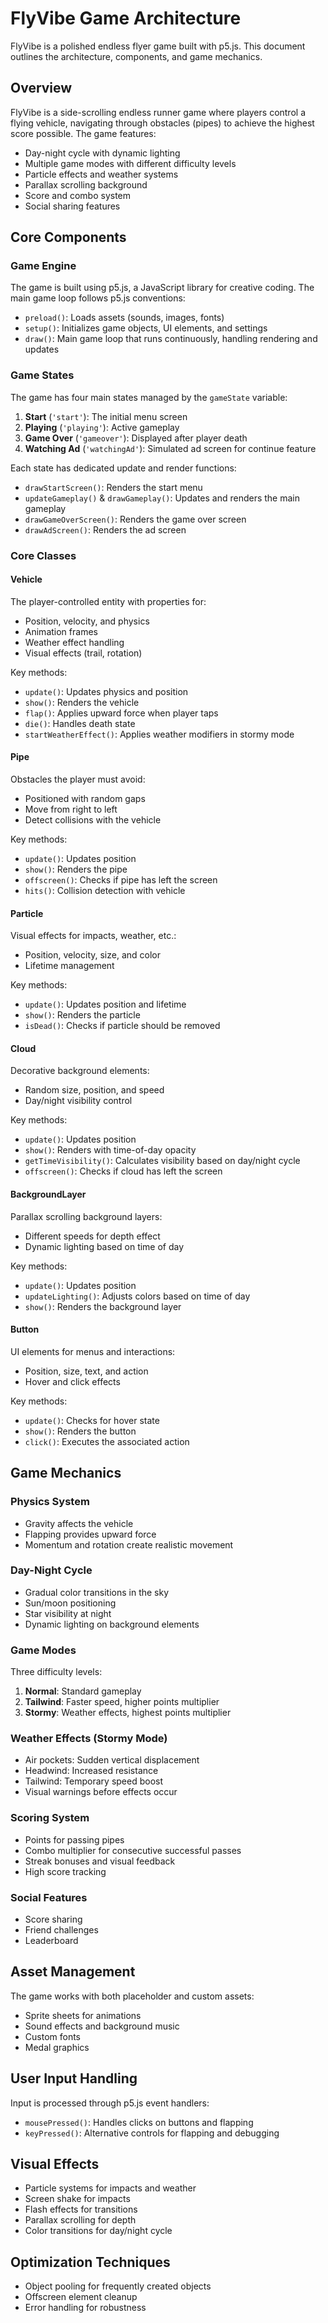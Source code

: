 # FlyVibe Game Architecture

FlyVibe is a polished endless flyer game built with p5.js. This document outlines the architecture, components, and game mechanics.

## Overview

FlyVibe is a side-scrolling endless runner game where players control a flying vehicle, navigating through obstacles (pipes) to achieve the highest score possible. The game features:

- Day-night cycle with dynamic lighting
- Multiple game modes with different difficulty levels
- Particle effects and weather systems
- Parallax scrolling background
- Score and combo system
- Social sharing features

## Core Components

### Game Engine

The game is built using p5.js, a JavaScript library for creative coding. The main game loop follows p5.js conventions:

- `preload()`: Loads assets (sounds, images, fonts)
- `setup()`: Initializes game objects, UI elements, and settings
- `draw()`: Main game loop that runs continuously, handling rendering and updates

### Game States

The game has four main states managed by the `gameState` variable:

1. **Start** (`'start'`): The initial menu screen
2. **Playing** (`'playing'`): Active gameplay
3. **Game Over** (`'gameover'`): Displayed after player death
4. **Watching Ad** (`'watchingAd'`): Simulated ad screen for continue feature

Each state has dedicated update and render functions:
- `drawStartScreen()`: Renders the start menu
- `updateGameplay()` & `drawGameplay()`: Updates and renders the main gameplay
- `drawGameOverScreen()`: Renders the game over screen
- `drawAdScreen()`: Renders the ad screen

### Core Classes

#### Vehicle
The player-controlled entity with properties for:
- Position, velocity, and physics
- Animation frames
- Weather effect handling
- Visual effects (trail, rotation)

Key methods:
- `update()`: Updates physics and position
- `show()`: Renders the vehicle
- `flap()`: Applies upward force when player taps
- `die()`: Handles death state
- `startWeatherEffect()`: Applies weather modifiers in stormy mode

#### Pipe
Obstacles the player must avoid:
- Positioned with random gaps
- Move from right to left
- Detect collisions with the vehicle

Key methods:
- `update()`: Updates position
- `show()`: Renders the pipe
- `offscreen()`: Checks if pipe has left the screen
- `hits()`: Collision detection with vehicle

#### Particle
Visual effects for impacts, weather, etc.:
- Position, velocity, size, and color
- Lifetime management

Key methods:
- `update()`: Updates position and lifetime
- `show()`: Renders the particle
- `isDead()`: Checks if particle should be removed

#### Cloud
Decorative background elements:
- Random size, position, and speed
- Day/night visibility control

Key methods:
- `update()`: Updates position
- `show()`: Renders with time-of-day opacity
- `getTimeVisibility()`: Calculates visibility based on day/night cycle
- `offscreen()`: Checks if cloud has left the screen

#### BackgroundLayer
Parallax scrolling background layers:
- Different speeds for depth effect
- Dynamic lighting based on time of day

Key methods:
- `update()`: Updates position
- `updateLighting()`: Adjusts colors based on time of day
- `show()`: Renders the background layer

#### Button
UI elements for menus and interactions:
- Position, size, text, and action
- Hover and click effects

Key methods:
- `update()`: Checks for hover state
- `show()`: Renders the button
- `click()`: Executes the associated action

## Game Mechanics

### Physics System
- Gravity affects the vehicle
- Flapping provides upward force
- Momentum and rotation create realistic movement

### Day-Night Cycle
- Gradual color transitions in the sky
- Sun/moon positioning
- Star visibility at night
- Dynamic lighting on background elements

### Game Modes
Three difficulty levels:
1. **Normal**: Standard gameplay
2. **Tailwind**: Faster speed, higher points multiplier
3. **Stormy**: Weather effects, highest points multiplier

### Weather Effects (Stormy Mode)
- Air pockets: Sudden vertical displacement
- Headwind: Increased resistance
- Tailwind: Temporary speed boost
- Visual warnings before effects occur

### Scoring System
- Points for passing pipes
- Combo multiplier for consecutive successful passes
- Streak bonuses and visual feedback
- High score tracking

### Social Features
- Score sharing
- Friend challenges
- Leaderboard

## Asset Management

The game works with both placeholder and custom assets:
- Sprite sheets for animations
- Sound effects and background music
- Custom fonts
- Medal graphics

## User Input Handling

Input is processed through p5.js event handlers:
- `mousePressed()`: Handles clicks on buttons and flapping
- `keyPressed()`: Alternative controls for flapping and debugging

## Visual Effects

- Particle systems for impacts and weather
- Screen shake for impacts
- Flash effects for transitions
- Parallax scrolling for depth
- Color transitions for day/night cycle

## Optimization Techniques

- Object pooling for frequently created objects
- Offscreen element cleanup
- Error handling for robustness 
